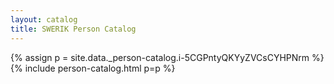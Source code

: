 ```yaml
---
layout: catalog
title: SWERIK Person Catalog
---
```

{% assign p = site.data._person-catalog.i-5CGPntyQKYyZVCsCYHPNrm %}
{% include person-catalog.html p=p %}


